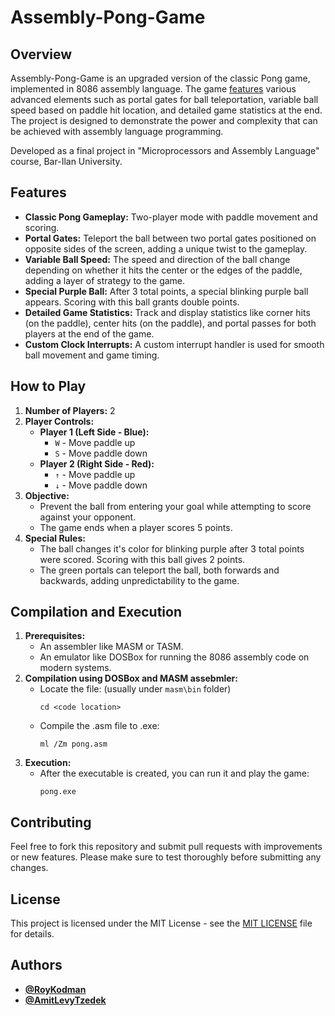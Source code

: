 # Assembly-Pong-Game

## Overview
Assembly-Pong-Game is an upgraded version of the classic Pong game, implemented in 8086 assembly language. The game [features](#features) various advanced elements such as portal gates for ball teleportation, variable ball speed based on paddle hit location, and detailed game statistics at the end. 
The project is designed to demonstrate the power and complexity that can be achieved with assembly language programming.

Developed as a final project in "Microprocessors and Assembly Language" course, Bar-Ilan University.

## Features
- **Classic Pong Gameplay:** Two-player mode with paddle movement and scoring.
- **Portal Gates:** Teleport the ball between two portal gates positioned on opposite sides of the screen, adding a unique twist to the gameplay.
- **Variable Ball Speed:** The speed and direction of the ball change depending on whether it hits the center or the edges of the paddle, adding a layer of strategy to the game.
- **Special Purple Ball:** After 3 total points, a special blinking purple ball appears. Scoring with this ball grants double points.
- **Detailed Game Statistics:** Track and display statistics like corner hits (on the paddle), center hits (on the paddle), and portal passes for both players at the end of the game.
- **Custom Clock Interrupts:** A custom interrupt handler is used for smooth ball movement and game timing.

## How to Play
1. **Number of Players:** 2
2. **Player Controls:**
   - **Player 1 (Left Side - Blue):**
     - `W` - Move paddle up
     - `S` - Move paddle down
   - **Player 2 (Right Side - Red):**
     - `↑` - Move paddle up
     - `↓` - Move paddle down
3. **Objective:**
   - Prevent the ball from entering your goal while attempting to score against your opponent.
   - The game ends when a player scores 5 points.
4. **Special Rules:**
   - The ball changes it's color for blinking purple after 3 total points were scored. 
     Scoring with this ball gives 2 points.
   - The green portals can teleport the ball, both forwards and backwards, adding unpredictability to the game.

## Compilation and Execution
1. **Prerequisites:**
   - An assembler like MASM or TASM.
   - An emulator like DOSBox for running the 8086 assembly code on modern systems.
2. **Compilation using DOSBox and MASM assebmler:**
   - Locate the file: (usually under `masm\bin` folder)
     ```
     cd <code location> 
     ```
   - Compile the .asm file to .exe:
     ```
     ml /Zm pong.asm
     ```
3. **Execution:**
   - After the executable is created, you can run it and play the game:
     ```
     pong.exe
     ```

## Contributing
Feel free to fork this repository and submit pull requests with improvements or new features. Please make sure to test thoroughly before submitting any changes.

## License
This project is licensed under the MIT License - see the [MIT LICENSE](LICENSE) file for details.

## Authors
- **[@RoyKodman](https://github.com/RoyKodman)**
- **[@AmitLevyTzedek](https://github.com/AmitLevyTzedek)** 

